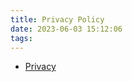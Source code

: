 ```yaml
---
title: Privacy Policy
date: 2023-06-03 15:12:06
tags:
---
```

+ [Privacy](https://games.minijoy.online/2023/06/03/privacy_en/index.html)

